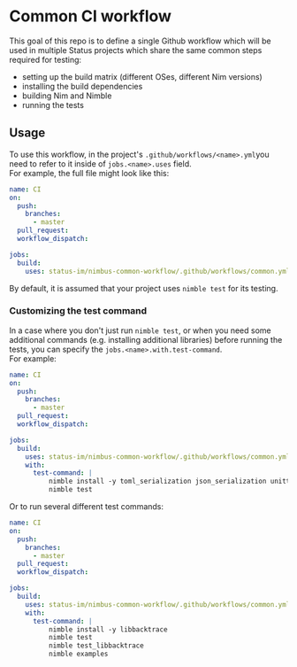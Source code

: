# Common CI workflow

This goal of this repo is to define a single Github workflow which will be used
in multiple Status projects which share the same common steps required
for testing:
- setting up the build matrix (different OSes, different Nim versions)
- installing the build dependencies
- building Nim and Nimble
- running the tests




## Usage

To use this workflow, in the project's `.github/workflows/<name>.yml`you need
to refer to it inside of `jobs.<name>.uses` field.\
For example, the full file might look like this:

```yaml
name: CI
on:
  push:
    branches:
      - master
  pull_request:
  workflow_dispatch:

jobs:
  build:
    uses: status-im/nimbus-common-workflow/.github/workflows/common.yml@main
```

By default, it is assumed that your project uses `nimble test` for its testing.




### Customizing the test command

In a case where you don't just run `nimble test`, or when you need some additional
commands (e.g. installing additional libraries) before running the tests,
you can specify the `jobs.<name>.with.test-command`.\
For example:

```yaml
name: CI
on:
  push:
    branches:
      - master
  pull_request:
  workflow_dispatch:

jobs:
  build:
    uses: status-im/nimbus-common-workflow/.github/workflows/common.yml@main
    with:
      test-command: |
          nimble install -y toml_serialization json_serialization unittest2
          nimble test
```

Or to run several different test commands:

```yaml
name: CI
on:
  push:
    branches:
      - master
  pull_request:
  workflow_dispatch:

jobs:
  build:
    uses: status-im/nimbus-common-workflow/.github/workflows/common.yml@main
    with:
      test-command: |
          nimble install -y libbacktrace
          nimble test
          nimble test_libbacktrace
          nimble examples
```
